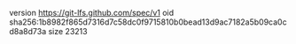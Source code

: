 version https://git-lfs.github.com/spec/v1
oid sha256:1b8982f865d7316d7c58dc0f9715810b0bead13d9ac7182a5b09ca0cd8a8d73a
size 23213
